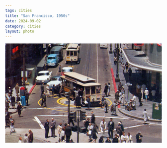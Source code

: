 ```yaml
---
tags: cities
title: "San Francisco, 1950s"
date: 2024-09-02
category: cities
layout: photo
---
```


![sf-1950s.jpg](https://raw.githubusercontent.com/muneer78/muneer78.github.io/master/images/sf-1950s.jpg)